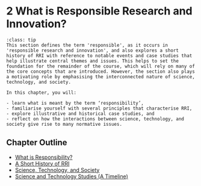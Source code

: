 # 2 What is Responsible Research and Innovation?

```{admonition} Summary
:class: tip
This section defines the term 'responsible', as it occurs in 'responsible research and innovation', and also explores a short history of RRI with reference to notable events and case studies that help illustrate central themes and issues. This helps to set the foundation for the remainder of the course, which will rely on many of the core concepts that are introduced. However, the section also plays a motivating role by emphasising the interconnected nature of science, technology, and society.
```

```{admonition} Learning Objectives
In this chapter, you will:

- learn what is meant by the term ‘responsibility’,
- familiarise yourself with several principles that characterise RRI,
- explore illustrative and historical case studies, and
- reflect on how the interactions between science, technology, and society give rise to many normative issues.
```

## Chapter Outline

- [What is Responsibility?](responsibility.md)
- [A Short History of RRI](history.md)
- [Science, Technology, and Society](sts.md)
- [Science and Technology Studies (A Timeline)](timeline.md)
